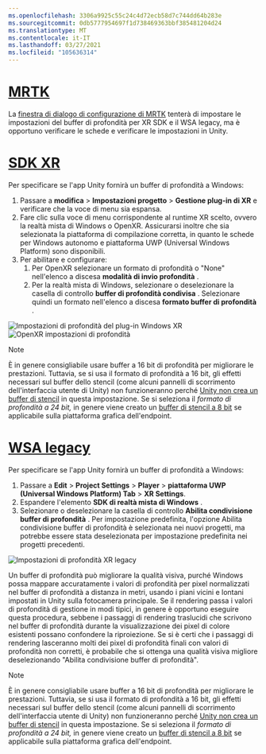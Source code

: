 ```yaml
---
ms.openlocfilehash: 3306a9925c55c24c4d72ecb58d7c744dd64b283e
ms.sourcegitcommit: 0db5777954697f1d738469363bbf385481204d24
ms.translationtype: MT
ms.contentlocale: it-IT
ms.lasthandoff: 03/27/2021
ms.locfileid: "105636314"
---
```

# <a name="mrtk"></a>[MRTK](#tab/mrtk)
<!-- NEVER CHANGE THE ABOVE LINE! -->

La [finestra di dialogo di configurazione di MRTK](https://docs.microsoft.com/windows/mixed-reality/mrtk-unity/configuration/mrtk-configuration-dialog) tenterà di impostare le impostazioni del buffer di profondità per XR SDK e il WSA legacy, ma è opportuno verificare le schede e verificare le impostazioni in Unity.

# <a name="xr-sdk"></a>[SDK XR](#tab/xr)
<!-- NEVER CHANGE THE ABOVE LINE! -->

Per specificare se l'app Unity fornirà un buffer di profondità a Windows:

1. Passare a **modifica**  >  **Impostazioni progetto**  >  **Gestione plug-in di XR** e verificare che la voce di menu sia espansa.
2. Fare clic sulla voce di menu corrispondente al runtime XR scelto, ovvero la realtà mista di Windows o OpenXR. Assicurarsi inoltre che sia selezionata la piattaforma di compilazione corretta, in quanto le schede per Windows autonomo e piattaforma UWP (Universal Windows Platform) sono disponibili.
3. Per abilitare e configurare:
    1. Per OpenXR selezionare un formato di profondità o "None" nell'elenco a discesa **modalità di invio profondità** .
    2. Per la realtà mista di Windows, selezionare o deselezionare la casella di controllo **buffer di profondità condivisa** . Selezionare quindi un formato nell'elenco a discesa **formato buffer di profondità** .

![Impostazioni di profondità del plug-in Windows XR ](../../images/xrsdk-winxr-depth.png)
 ![ OpenXR impostazioni di profondità](../../images/xrsdk-openxr-depth.png)

> [!NOTE]
> È in genere consigliabile usare buffer a 16 bit di profondità per migliorare le prestazioni. Tuttavia, se si usa il formato di profondità a 16 bit, gli effetti necessari sul buffer dello stencil (come alcuni pannelli di scorrimento dell'interfaccia utente di Unity) non funzioneranno perché [Unity non crea un buffer di stencil](https://docs.unity3d.com/ScriptReference/RenderTexture-depth.html) in questa impostazione. Se si seleziona il *formato di profondità a 24 bit,* in genere viene creato un [buffer di stencil a 8 bit](https://docs.unity3d.com/Manual/SL-Stencil.html) se applicabile sulla piattaforma grafica dell'endpoint.

# <a name="legacy-wsa"></a>[WSA legacy](#tab/wsa)
<!-- NEVER CHANGE THE ABOVE LINE! -->

Per specificare se l'app Unity fornirà un buffer di profondità a Windows:

1. Passare a **Edit**  >  **Project Settings**  >  **Player**  >  **piattaforma UWP (Universal Windows Platform) Tab**  >  **XR Settings**.
2. Espandere l'elemento **SDK di realtà mista di Windows** .
3. Selezionare o deselezionare la casella di controllo **Abilita condivisione buffer di profondità** . Per impostazione predefinita, l'opzione Abilita condivisione buffer di profondità è selezionata nei nuovi progetti, ma potrebbe essere stata deselezionata per impostazione predefinita nei progetti precedenti.

![Impostazioni di profondità XR legacy](../../images/wmr-depth.png)

Un buffer di profondità può migliorare la qualità visiva, purché Windows possa mappare accuratamente i valori di profondità per pixel normalizzati nel buffer di profondità a distanza in metri, usando i piani vicini e lontani impostati in Unity sulla fotocamera principale. Se il rendering passa i valori di profondità di gestione in modi tipici, in genere è opportuno eseguire questa procedura, sebbene i passaggi di rendering traslucidi che scrivono nel buffer di profondità durante la visualizzazione dei pixel di colore esistenti possano confondere la riproiezione.  Se si è certi che i passaggi di rendering lasceranno molti dei pixel di profondità finali con valori di profondità non corretti, è probabile che si ottenga una qualità visiva migliore deselezionando "Abilita condivisione buffer di profondità".

> [!NOTE]
> È in genere consigliabile usare buffer a 16 bit di profondità per migliorare le prestazioni. Tuttavia, se si usa il formato di profondità a 16 bit, gli effetti necessari sul buffer dello stencil (come alcuni pannelli di scorrimento dell'interfaccia utente di Unity) non funzioneranno perché [Unity non crea un buffer di stencil](https://docs.unity3d.com/ScriptReference/RenderTexture-depth.html) in questa impostazione. Se si seleziona il *formato di profondità a 24 bit,* in genere viene creato un [buffer di stencil a 8 bit](https://docs.unity3d.com/Manual/SL-Stencil.html) se applicabile sulla piattaforma grafica dell'endpoint.